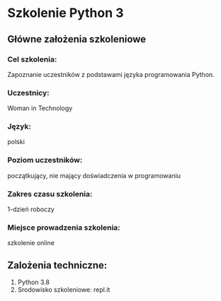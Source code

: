 # Szkolenie Python 3

## Główne założenia szkoleniowe
### Cel szkolenia:
Zapoznanie uczestników z podstawami języka programowania Python.
### Uczestnicy:
Woman in Technology
### Język:
polski
### Poziom uczestników:
początkujący, nie mający doświadczenia w programowaniu
### Zakres czasu szkolenia:
1-dzień roboczy
### Miejsce prowadzenia szkolenia:
szkolenie online
## Zalożenia techniczne:
1. Python 3.8 
2. Srodowisko szkoleniowe: repl.it

